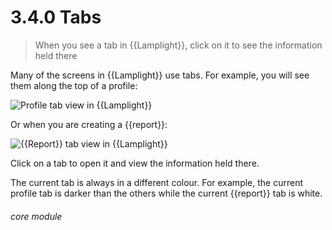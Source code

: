 # 3.4.0    Tabs

> When you see a tab in {{Lamplight}}, click on it to see the information held there



Many of the screens in {{Lamplight}} use tabs. For example, you will see them along the top of a profile:

![Profile tab view in {{Lamplight}}](26a.png)

Or when you are creating a {{report}}:

![{{Report}} tab view in {{Lamplight}}](3.4.0a.png)

Click on a tab to open it and view the information held there. 

The current tab is always in a different colour. For example, the current profile tab is darker than the others while the current {{report}} tab is white. 


###### core module


